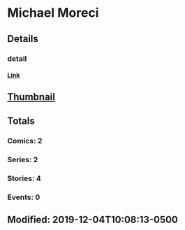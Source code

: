 # Michael  Moreci 
## Details
### detail
#### [Link](http://marvel.com/comics/creators/13961/michael_moreci?utm_campaign=apiRef&utm_source=225578a89fc76f3d20fbffda5d17a88d)
## [Thumbnail](http://i.annihil.us/u/prod/marvel/i/mg/b/40/image_not_available.jpg)
## Totals
### Comics: 2
### Series: 2
### Stories: 4
### Events: 0
## Modified: 2019-12-04T10:08:13-0500